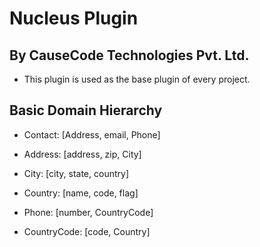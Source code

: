 # Nucleus Plugin

## By CauseCode Technologies Pvt. Ltd.

* This plugin is used as the base plugin of every project.

## Basic Domain Hierarchy

* Contact: [Address, email, Phone]

* Address: [address, zip, City]

* City: [city, state, country]

* Country: [name, code, flag]

* Phone: [number, CountryCode]

* CountryCode: [code, Country]